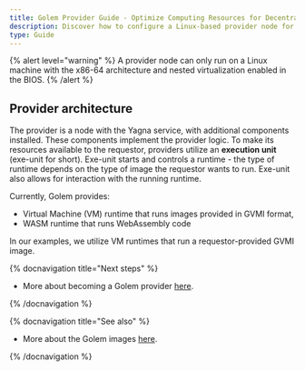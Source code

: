 ```yaml
---
title: Golem Provider Guide - Optimize Computing Resources for Decentralized Networks
description: Discover how to configure a Linux-based provider node for the Golem network, harnessing exe-units for VM and WASM runtimes to contribute computing power.
type: Guide
---
```


{% alert level="warning" %}
A provider node can only run on a Linux machine with the x86-64 architecture and nested virtualization enabled in the BIOS.
{% /alert %}

## Provider architecture

The provider is a node with the Yagna service, with additional components installed. These components implement the provider logic. 
To make its resources available to the requestor, providers utilize an **execution unit** (exe-unit for short). Exe-unit starts and controls a runtime - the type of runtime depends on the type of image the requestor wants to run. Exe-unit also allows for interaction with the running runtime.

Currently, Golem provides:

- Virtual Machine (VM) runtime that runs images provided in GVMI format,
- WASM runtime that runs WebAssembly code

In our examples, we utilize VM runtimes that run a requestor-provided GVMI image.

{% docnavigation title="Next steps" %}

- More about becoming a Golem provider [here](/docs/providers).

{% /docnavigation %}


{% docnavigation title="See also" %}

- More about the Golem images [here](/docs/creators/javascript/guides/golem-images).

{% /docnavigation %}